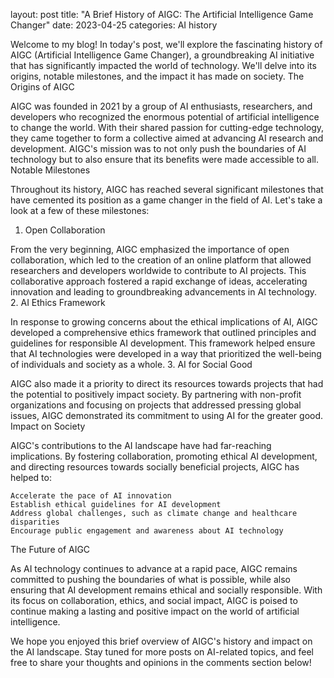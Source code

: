 layout: post
title: "A Brief History of AIGC: The Artificial Intelligence Game Changer"
date: 2023-04-25
categories: AI history

Welcome to my blog! In today's post, we'll explore the fascinating history of AIGC (Artificial Intelligence Game Changer), a groundbreaking AI initiative that has significantly impacted the world of technology. We'll delve into its origins, notable milestones, and the impact it has made on society.
The Origins of AIGC

AIGC was founded in 2021 by a group of AI enthusiasts, researchers, and developers who recognized the enormous potential of artificial intelligence to change the world. With their shared passion for cutting-edge technology, they came together to form a collective aimed at advancing AI research and development. AIGC's mission was to not only push the boundaries of AI technology but to also ensure that its benefits were made accessible to all.
Notable Milestones

Throughout its history, AIGC has reached several significant milestones that have cemented its position as a game changer in the field of AI. Let's take a look at a few of these milestones:
1. Open Collaboration

From the very beginning, AIGC emphasized the importance of open collaboration, which led to the creation of an online platform that allowed researchers and developers worldwide to contribute to AI projects. This collaborative approach fostered a rapid exchange of ideas, accelerating innovation and leading to groundbreaking advancements in AI technology.
2. AI Ethics Framework

In response to growing concerns about the ethical implications of AI, AIGC developed a comprehensive ethics framework that outlined principles and guidelines for responsible AI development. This framework helped ensure that AI technologies were developed in a way that prioritized the well-being of individuals and society as a whole.
3. AI for Social Good

AIGC also made it a priority to direct its resources towards projects that had the potential to positively impact society. By partnering with non-profit organizations and focusing on projects that addressed pressing global issues, AIGC demonstrated its commitment to using AI for the greater good.
Impact on Society

AIGC's contributions to the AI landscape have had far-reaching implications. By fostering collaboration, promoting ethical AI development, and directing resources towards socially beneficial projects, AIGC has helped to:

    Accelerate the pace of AI innovation
    Establish ethical guidelines for AI development
    Address global challenges, such as climate change and healthcare disparities
    Encourage public engagement and awareness about AI technology

The Future of AIGC

As AI technology continues to advance at a rapid pace, AIGC remains committed to pushing the boundaries of what is possible, while also ensuring that AI development remains ethical and socially responsible. With its focus on collaboration, ethics, and social impact, AIGC is poised to continue making a lasting and positive impact on the world of artificial intelligence.

We hope you enjoyed this brief overview of AIGC's history and impact on the AI landscape. Stay tuned for more posts on AI-related topics, and feel free to share your thoughts and opinions in the comments section below!

